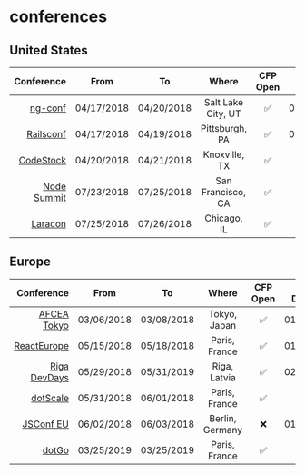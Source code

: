 # conferences

## United States

| Conference | From | To        | Where           | CFP Open | CFP Deadline  | CFP | 
| ---------: | :---: | ------------- |:-------------:| :----: |:-----:| ------: |
| [ng-conf](https://ng-conf.org/)  |  04/17/2018      | 04/20/2018 | Salt Lake City, UT | :white_check_mark: |01/15/2018 | [Apply](https://docs.google.com/forms/d/e/1FAIpQLSc_sWRfsyNsq7CRdHqjLaSM_bgL_z-WoEHAltQr8a-2y4yKmg/viewform)
| [Railsconf](https://railsconf.com/)  |  04/17/2018      | 04/19/2018 | Pittsburgh, PA| :white_check_mark: |01/19/2018 | [Apply](http://cfp.rubycentral.org/events/railsconf2018)
| [CodeStock](http://codestock.org/)  |  04/20/2018      | 04/21/2018 | Knoxville, TX | :white_check_mark: | N/A | [Apply](http://codestock.org/speakers)
| [Node Summit](http://www.nodesummit.com/)  |  07/23/2018      | 07/25/2018 | San Francisco, CA | :white_check_mark: |N/A | [Apply](http://www.nodesummit.com/speakers/become-a-speaker/)
| [Laracon](http://laracon.us/)  |  07/25/2018      | 07/26/2018 | Chicago, IL | :white_check_mark: |N/A | [Apply](https://laravel.typeform.com/to/nq3fZ2)


## Europe

| Conference | From | To        | Where           | CFP Open | CFP Deadline  | CFP | 
| ---------: | :---: | ------------- |:-------------:| :----: |:-----:| ------: |
| [AFCEA Tokyo](https://afceatokyo.org)  |  03/06/2018      | 03/08/2018 | Tokyo, Japan | :white_check_mark: |01/31/2018 | [Apply](https://afceatokyo.org/technet/cfp/)
| [ReactEurope](https://www.react-europe.org/)  |  05/15/2018      | 05/18/2018 | Paris, France | :white_check_mark: |01/21/2018 | [Apply](https://checkout.eventlama.com/#/events/reacteurope-2018/cfp)
| [Riga DevDays](https://rigadevdays.lv/)  |  05/29/2018      | 05/31/2019 | Riga, Latvia | :white_check_mark: | 02/06/2018 | [Apply](http://cfp.rigadevdays.lv)
| [dotScale](https://www.dotscale.io/)  |  05/31/2018      | 06/01/2018 | Paris, France | :white_check_mark: |N/A | [Apply](https://docs.google.com/forms/d/e/1FAIpQLSfJjXZDjdvJKTKUz_HedK9oJt_sh9MN57GIm_7H0MfDnd4wOA/viewform?c=0&w=1)
| [JSConf EU](https://2018.jsconf.eu)  |  06/02/2018      | 06/03/2018 | Berlin, Germany | :x: |01/01/2018 | [Apply](https://docs.google.com/forms/d/e/1FAIpQLScKkOdU30XlZ34hrBZ53jdD0CgKS-_wRDKBbc3JZTr_zjP7nw/viewform)
| [dotGo](https://2019.dotgo.eu/)  |  03/25/2019      | 03/25/2019 | Paris, France | :white_check_mark: |N/A | [Apply](https://docs.google.com/forms/d/e/1FAIpQLSfJjXZDjdvJKTKUz_HedK9oJt_sh9MN57GIm_7H0MfDnd4wOA/viewform?c=0&w=1)
